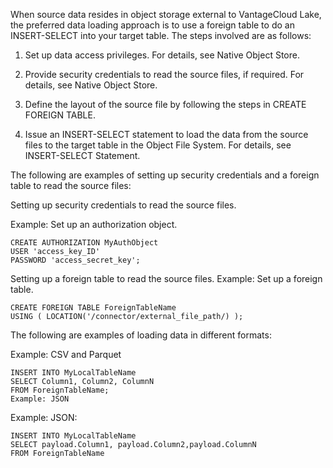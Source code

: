 
When source data resides in object storage external to VantageCloud Lake, the preferred data loading approach is to use a foreign table to do an INSERT-SELECT into your target table. The steps involved are as follows:

1.  Set up data access privileges. For details, see Native Object Store.

1.  Provide security credentials to read the source files, if required. For details, see Native Object Store.

1.  Define the layout of the source file by following the steps in CREATE FOREIGN TABLE.

1.  Issue an INSERT-SELECT statement to load the data from the source files to the target table in the Object File System. For details, see INSERT-SELECT Statement.


The following are examples of setting up security credentials and a foreign table to read the source files:

Setting up security credentials to read the source files.

Example: Set up an authorization object.

```
CREATE AUTHORIZATION MyAuthObject
USER 'access_key_ID'
PASSWORD 'access_secret_key';

```

Setting up a foreign table to read the source files. Example: Set up a foreign table.

```
CREATE FOREIGN TABLE ForeignTableName
USING ( LOCATION('/connector/external_file_path/) );
```

The following are examples of loading data in different formats:

Example: CSV and Parquet

```
INSERT INTO MyLocalTableName
SELECT Column1, Column2, ColumnN
FROM ForeignTableName;
Example: JSON
```

Example: JSON:

```
INSERT INTO MyLocalTableName
SELECT payload.Column1, payload.Column2,payload.ColumnN 
FROM ForeignTableName
```

